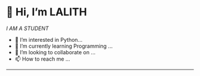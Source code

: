 #  👋 Hi, I’m **LALITH**
*I AM A STUDENT*
- 👀 I’m interested in Python...
- 🌱 I’m currently learning Programming ...
- 💞️ I’m looking to collaborate on ...
- 📫 How to reach me ...
  
---
<!---
lalith1224/lalith1224 is a ✨ special ✨ repository because its `README.md` (this file) appears on your GitHub profile.
You can click the Preview link to take a look at your changes.
--->
